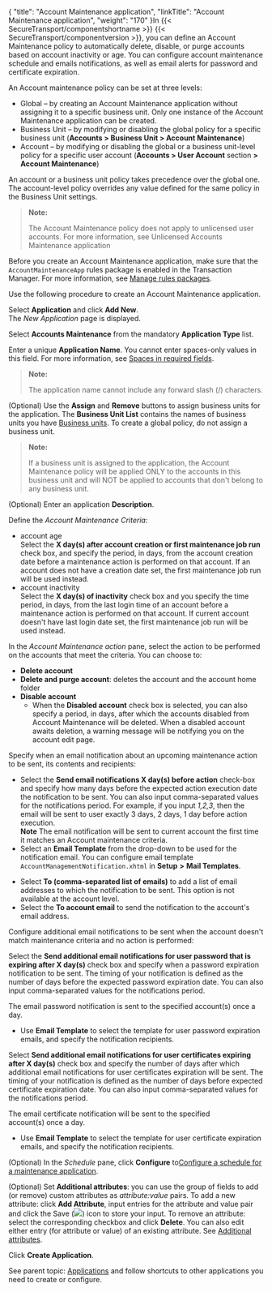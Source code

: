 {
    "title": "Account Maintenance application",
    "linkTitle": "Account Maintenance application",
    "weight": "170"
}In {{< SecureTransport/componentshortname  >}} {{< SecureTransport/componentversion  >}}, you can define an Account Maintenance policy to automatically delete, disable, or purge accounts based on account inactivity or age. You can configure account maintenance schedule and emails notifications, as well as email alerts for password and certificate expiration.

An Account maintenance policy can be set at three levels:

-   Global – by creating an Account Maintenance application without assigning it to a specific business unit. Only one instance of the Account Maintenance application can be created.
-   Business Unit – by modifying or disabling the global policy for a specific business unit (**Accounts > Business Unit > Account Maintenance**)
-   Account – by modifying or disabling the global or a business unit-level policy for a specific user account (**Accounts > User Account** section **&gt; Account Maintenance**)

An account or a business unit policy takes precedence over the global one. The account-level policy overrides any value defined for the same policy in the Business Unit settings.

> **Note:**
>
> The Account Maintenance policy does not apply to unlicensed user accounts. For more information, see Unlicensed Accounts Maintenance application

Before you create an Account Maintenance application, make sure that the `AccountMaintenanceApp` rules package is enabled in the Transaction Manager. For more information, see [Manage rules packages](../transaction_manager/t_st_rulesPackages.htm#EnableRulesPackage#Enable).

Use the following procedure to create an Account Maintenance application.

Select **Application** and click **Add New**.  
The *New Application* page is displayed.

Select **Accounts Maintenance** from the mandatory **Application Type** list.

Enter a unique **Application Name**. You cannot enter spaces-only values in this field. For more information, see [Spaces in required fields](../../accounts/useraccounts/t_st_create_user_account#Spaces).  

> **Note:**
>
> The application name cannot include any forward slash (/) characters.

(Optional) Use the **Assign** and **Remove** buttons to assign business units for the application. The **Business Unit List** contains the names of business units you have [Business units](../../c_st_advancedaccountadministration/c_st_businessunits#Advanced_Accounts_2036285406_1127756). To create a global policy, do not assign a business unit.  

> **Note:**
>
> If a business unit is assigned to the application, the Account Maintenance policy will be applied ONLY to the accounts in this business unit and will NOT be applied to accounts that don't belong to any business unit.

(Optional) Enter an application **Description**.

Define the *Account Maintenance Criteria*:  

-   account age   
    Select the **X day(s) after account creation or first maintenance job run** check box, and specify the period, in days, from the account creation date before a maintenance action is performed on that account. If an account does not have a creation date set, the first maintenance job run will be used instead.  
-   account inactivity  
    Select the **X day(s) of inactivity** check box and you specify the time period, in days, from the last login time of an account before a maintenance action is performed on that account. If current account doesn't have last login date set, the first maintenance job run will be used instead.

In the *Account Maintenance action* pane, select the action to be performed on the accounts that meet the criteria. You can choose to:  

-   **Delete account**  
-   **Delete and purge account**: deletes the account and the account home folder
-   **Disable account**
    -   When the **Disabled account** check box is selected, you can also specify a period, in days, after which the accounts disabled from Account Maintenance will be deleted. When a disabled account awaits deletion, a warning message will be notifying you on the account edit page.

Specify when an email notification about an upcoming maintenance action to be sent, its contents and recipients:  

-   Select the **Send email notifications X day(s) before action** check-box and specify how many days before the expected action execution date the notification to be sent. You can also input comma-separated values for the notifications period. For example, if you input *1,2,3*, then the email will be sent to user exactly 3 days, 2 days, 1 day before action execution.  
    **Note** The email notification will be sent to current account the first time it matches an Account maintenance criteria.
-   Select an **Email Template** from the drop-down to be used for the notification email. You can configure email template `AccountManagementNotification.xhtml` in **Setup** **&gt;** **Mail Templates**.

<!-- -->

-   Select **To (comma-separated list of emails)** to add a list of email addresses to which the notification to be sent. This option is not available at the account level.
-   Select the **To account email** to send the notification to the account's email address.

Configure additional email notifications to be sent when the account doesn't match maintenance criteria and no action is performed:  
  

Select the **Send additional email notifications for user password that is expiring after X day(s)** check box and specify when a password expiration notification to be sent. The timing of your notification is defined as the number of days before the expected password expiration date. You can also input comma-separated values for the notifications period.

The email password notification is sent to the specified account(s) once a day.

-   Use **Email Templatе** to select the template for user password expiration emails, and specify the notification recipients.

Select **Send additional email notifications for user certificates expiring after X day(s)** check box and specify the number of days after which additional email notifications for user certificates expiration will be sent. The timing of your notification is defined as the number of days before expected certificate expiration date. You can also input comma-separated values for the notifications period.

The email certificate notification will be sent to the specified account(s) once a day.

-   Use **Email Templatе** to select the template for user certificate expiration emails, and specify the notification recipients.

(Optional) In the *Schedule* pane, click **Configure** to[Configure a schedule for a maintenance application](#ConfigureMaintSchedule).

(Optional) Set **Additional attributes**: you can use the group of fields to add (or remove) custom attributes as *attribute:value* pairs. To add a new attribute: click **Add Attribute**, input entries for the attribute and value pair and click the Save (![](/Images/SecureTransport/SaveIcon.png)) icon to store your input. To remove an attribute: select the corresponding checkbox and click **Delete**. You can also edit either entry (for attribute or value) of an existing attribute. See [Additional attributes](../../c_st_setup/t_st_mailtemplates/c_st_mail_template_commands_variables#Addition).

Click **Create Application**.

  
See parent topic: [Applications](../) and follow shortcuts to other applications you need to create or configure.
